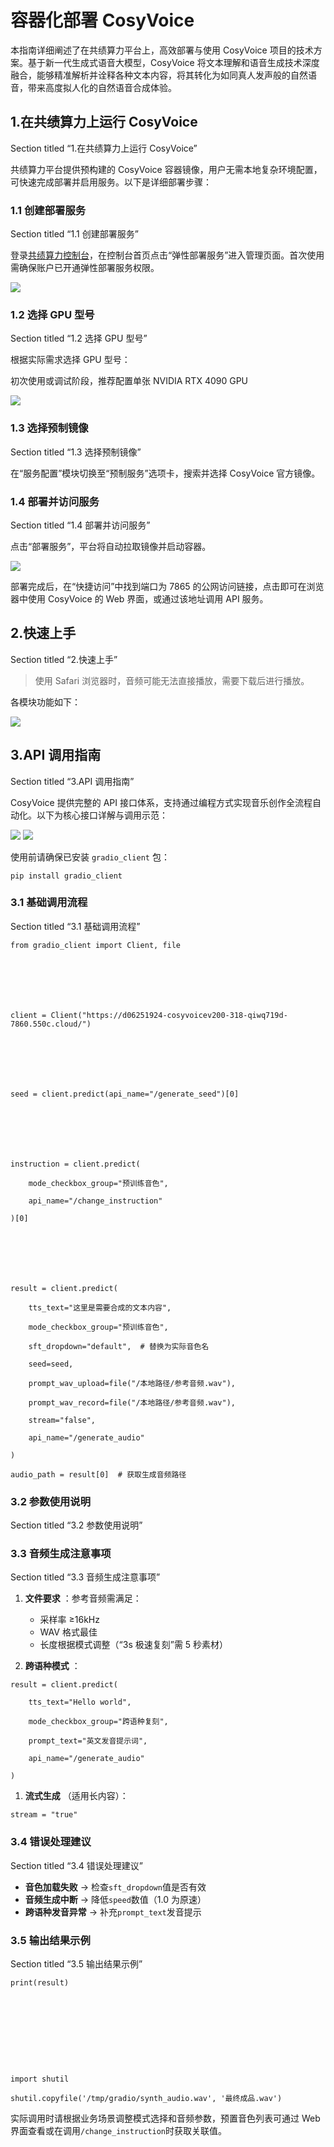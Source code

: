 # 容器化部署 CosyVoice

本指南详细阐述了在共绩算力平台上，高效部署与使用 CosyVoice 项目的技术方案。基于新一代生成式语音大模型，CosyVoice 将文本理解和语音生成技术深度融合，能够精准解析并诠释各种文本内容，将其转化为如同真人发声般的自然语音，带来高度拟人化的自然语音合成体验。

## **1.在共绩算力上运行 CosyVoice**

Section titled “1.在共绩算力上运行 CosyVoice”

共绩算力平台提供预构建的 CosyVoice 容器镜像，用户无需本地复杂环境配置，可快速完成部署并启用服务。以下是详细部署步骤：

### **1.1 创建部署服务**

Section titled “1.1 创建部署服务”

登录[共绩算力控制台](https://console.suanli.cn/)，在控制台首页点击“弹性部署服务”进入管理页面。首次使用需确保账户已开通弹性部署服务权限。

![](https://www.gongjiyun.com/assets/OS2DbFua5o9ZqKxerH9c2dBin6f.png)

### **1.2 选择 GPU 型号**

Section titled “1.2 选择 GPU 型号”

根据实际需求选择 GPU 型号：

初次使用或调试阶段，推荐配置单张 NVIDIA RTX 4090 GPU

![](https://www.gongjiyun.com/assets/KaxUbmVQzoHTcWx8VUfcbDOlndh.png)

### **1.3 选择预制镜像**

Section titled “1.3 选择预制镜像”

在“服务配置”模块切换至“预制服务”选项卡，搜索并选择 CosyVoice 官方镜像。

### **1.4 部署并访问服务**

Section titled “1.4 部署并访问服务”

点击“部署服务”，平台将自动拉取镜像并启动容器。

![](https://www.gongjiyun.com/assets/LTjbbMpogoty7Kxf1aOcB4PmnCb.png)

部署完成后，在“快捷访问”中找到端口为 7865 的公网访问链接，点击即可在浏览器中使用 CosyVoice 的 Web 界面，或通过该地址调用 API 服务。

## **2.快速上手**

Section titled “2.快速上手”

> 使用 Safari 浏览器时，音频可能无法直接播放，需要下载后进行播放。

各模块功能如下：

![](https://www.gongjiyun.com/assets/LM6fbY3dvomxcQx0LWVc95P8nJb.png)

## 3.API 调用指南

Section titled “3.API 调用指南”

CosyVoice 提供完整的 API 接口体系，支持通过编程方式实现音乐创作全流程自动化。以下为核心接口详解与调用示范：

![](https://www.gongjiyun.com/assets/GOkFbqBt7oFeYRxbMzJcRU1rnze.png) ![](https://www.gongjiyun.com/assets/NnPnbXVtOoEcTqxtmFvcFY6Tnne.png)

使用前请确保已安装 `gradio_client` 包：
    
    
    pip install gradio_client

### 3.1 基础调用流程

Section titled “3.1 基础调用流程”
    
    
    from gradio_client import Client, file
    
    
    
    
    
    
    
    client = Client("https://d06251924-cosyvoicev200-318-qiwq719d-7860.550c.cloud/")
    
    
    
    
    
    
    
    seed = client.predict(api_name="/generate_seed")[0]
    
    
    
    
    
    
    
    instruction = client.predict(
    
        mode_checkbox_group="预训练音色",
    
        api_name="/change_instruction"
    
    )[0]
    
    
    
    
    
    
    
    result = client.predict(
    
        tts_text="这里是需要合成的文本内容",
    
        mode_checkbox_group="预训练音色",
    
        sft_dropdown="default",  # 替换为实际音色名
    
        seed=seed,
    
        prompt_wav_upload=file("/本地路径/参考音频.wav"),
    
        prompt_wav_record=file("/本地路径/参考音频.wav"),
    
        stream="false",
    
        api_name="/generate_audio"
    
    )
    
    audio_path = result[0]  # 获取生成音频路径

### 3.2 参数使用说明

Section titled “3.2 参数使用说明”

### 3.3 音频生成注意事项

Section titled “3.3 音频生成注意事项”

  1. **文件要求** ​：参考音频需满足：

     * 采样率 ≥16kHz
     * WAV 格式最佳
     * 长度根据模式调整（“3s 极速复刻”需 5 秒素材）
  2. **跨语种模式** ​：



    
    
    result = client.predict(
    
        tts_text="Hello world",
    
        mode_checkbox_group="跨语种复刻",
    
        prompt_text="英文发音提示词",
    
        api_name="/generate_audio"
    
    )

  1. **流式生成** ​（适用长内容）：


    
    
    stream = "true"

### 3.4 错误处理建议

Section titled “3.4 错误处理建议”

  * **音色加载失败** → 检查`sft_dropdown`值是否有效
  * **音频生成中断** → 降低`speed`数值（1.0 为原速）
  * **跨语种发音异常** → 补充`prompt_text`发音提示



### 3.5 输出结果示例

Section titled “3.5 输出结果示例”
    
    
    print(result)
    
    
    
    
    
    
    
    
    
    
    import shutil
    
    shutil.copyfile('/tmp/gradio/synth_audio.wav', '最终成品.wav')

实际调用时请根据业务场景调整模式选择和音频参数，预置音色列表可通过 Web 界面查看或在调用`/change_instruction`时获取关联值。
